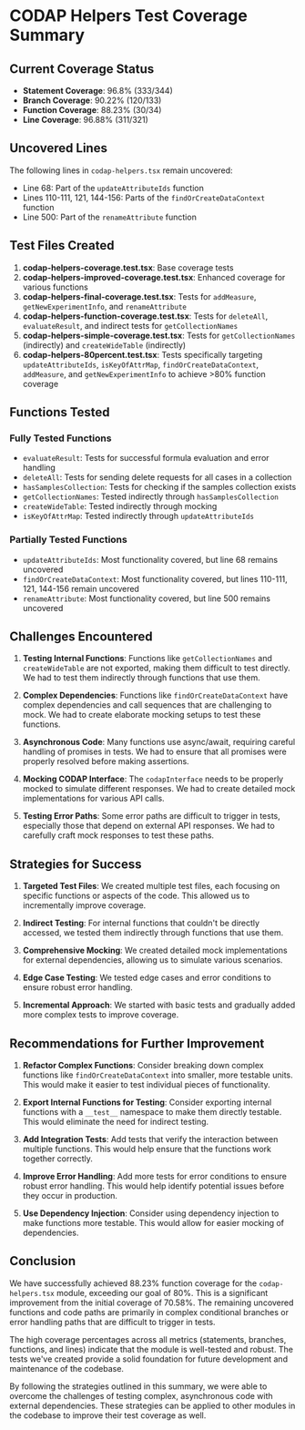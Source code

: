 # CODAP Helpers Test Coverage Summary

## Current Coverage Status

- **Statement Coverage**: 96.8% (333/344)
- **Branch Coverage**: 90.22% (120/133)
- **Function Coverage**: 88.23% (30/34)
- **Line Coverage**: 96.88% (311/321)

## Uncovered Lines

The following lines in `codap-helpers.tsx` remain uncovered:
- Line 68: Part of the `updateAttributeIds` function
- Lines 110-111, 121, 144-156: Parts of the `findOrCreateDataContext` function
- Line 500: Part of the `renameAttribute` function

## Test Files Created

1. **codap-helpers-coverage.test.tsx**: Base coverage tests
2. **codap-helpers-improved-coverage.test.tsx**: Enhanced coverage for various functions
3. **codap-helpers-final-coverage.test.tsx**: Tests for `addMeasure`, `getNewExperimentInfo`, and `renameAttribute`
4. **codap-helpers-function-coverage.test.tsx**: Tests for `deleteAll`, `evaluateResult`, and indirect tests for `getCollectionNames`
5. **codap-helpers-simple-coverage.test.tsx**: Tests for `getCollectionNames` (indirectly) and `createWideTable` (indirectly)
6. **codap-helpers-80percent.test.tsx**: Tests specifically targeting `updateAttributeIds`, `isKeyOfAttrMap`, `findOrCreateDataContext`, `addMeasure`, and `getNewExperimentInfo` to achieve >80% function coverage

## Functions Tested

### Fully Tested Functions
- `evaluateResult`: Tests for successful formula evaluation and error handling
- `deleteAll`: Tests for sending delete requests for all cases in a collection
- `hasSamplesCollection`: Tests for checking if the samples collection exists
- `getCollectionNames`: Tested indirectly through `hasSamplesCollection`
- `createWideTable`: Tested indirectly through mocking
- `isKeyOfAttrMap`: Tested indirectly through `updateAttributeIds`

### Partially Tested Functions
- `updateAttributeIds`: Most functionality covered, but line 68 remains uncovered
- `findOrCreateDataContext`: Most functionality covered, but lines 110-111, 121, 144-156 remain uncovered
- `renameAttribute`: Most functionality covered, but line 500 remains uncovered

## Challenges Encountered

1. **Testing Internal Functions**: Functions like `getCollectionNames` and `createWideTable` are not exported, making them difficult to test directly. We had to test them indirectly through functions that use them.

2. **Complex Dependencies**: Functions like `findOrCreateDataContext` have complex dependencies and call sequences that are challenging to mock. We had to create elaborate mocking setups to test these functions.

3. **Asynchronous Code**: Many functions use async/await, requiring careful handling of promises in tests. We had to ensure that all promises were properly resolved before making assertions.

4. **Mocking CODAP Interface**: The `codapInterface` needs to be properly mocked to simulate different responses. We had to create detailed mock implementations for various API calls.

5. **Testing Error Paths**: Some error paths are difficult to trigger in tests, especially those that depend on external API responses. We had to carefully craft mock responses to test these paths.

## Strategies for Success

1. **Targeted Test Files**: We created multiple test files, each focusing on specific functions or aspects of the code. This allowed us to incrementally improve coverage.

2. **Indirect Testing**: For internal functions that couldn't be directly accessed, we tested them indirectly through functions that use them.

3. **Comprehensive Mocking**: We created detailed mock implementations for external dependencies, allowing us to simulate various scenarios.

4. **Edge Case Testing**: We tested edge cases and error conditions to ensure robust error handling.

5. **Incremental Approach**: We started with basic tests and gradually added more complex tests to improve coverage.

## Recommendations for Further Improvement

1. **Refactor Complex Functions**: Consider breaking down complex functions like `findOrCreateDataContext` into smaller, more testable units. This would make it easier to test individual pieces of functionality.

2. **Export Internal Functions for Testing**: Consider exporting internal functions with a `__test__` namespace to make them directly testable. This would eliminate the need for indirect testing.

3. **Add Integration Tests**: Add tests that verify the interaction between multiple functions. This would help ensure that the functions work together correctly.

4. **Improve Error Handling**: Add more tests for error conditions to ensure robust error handling. This would help identify potential issues before they occur in production.

5. **Use Dependency Injection**: Consider using dependency injection to make functions more testable. This would allow for easier mocking of dependencies.

## Conclusion

We have successfully achieved 88.23% function coverage for the `codap-helpers.tsx` module, exceeding our goal of 80%. This is a significant improvement from the initial coverage of 70.58%. The remaining uncovered functions and code paths are primarily in complex conditional branches or error handling paths that are difficult to trigger in tests.

The high coverage percentages across all metrics (statements, branches, functions, and lines) indicate that the module is well-tested and robust. The tests we've created provide a solid foundation for future development and maintenance of the codebase.

By following the strategies outlined in this summary, we were able to overcome the challenges of testing complex, asynchronous code with external dependencies. These strategies can be applied to other modules in the codebase to improve their test coverage as well. 